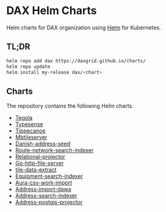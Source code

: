 # DAX Helm Charts

Helm charts for DAX organization using [Helm](https://github.com/helm/helm) for Kubernetes.

## TL;DR

```bash
helm repo add dax https://daxgrid.github.io/charts/
helm repo update
helm install my-release dax/<chart>
```

## Charts

The repository contains the following Helm charts.

* [Tegola](https://github.com/DAXGRID/dax-charts/tree/master/dax/tegola)
* [Typesense](https://github.com/DAXGRID/dax-charts/tree/master/dax/typesense)
* [Tippecanoe](https://github.com/DAXGRID/dax-charts/tree/master/dax/tippecanoe)
* [Mbtileserver](https://github.com/DAXGRID/dax-charts/tree/master/dax/mbtileserver)
* [Danish-address-seed](https://github.com/DAXGRID/dax-charts/tree/master/dax/danish-address-seed)
* [Route-network-search-indexer](https://github.com/DAXGRID/dax-charts/tree/master/dax/route-network-search-indexer)
* [Relational-projector](https://github.com/DAXGRID/dax-charts/tree/master/dax/relational-projector)
* [Go-http-file-server](https://github.com/DAXGRID/dax-charts/tree/master/dax/go-http-file-server)
* [tile-data-extract](https://github.com/DAXGRID/dax-charts/tree/master/dax/tile-data-extract)
* [Equipment-search-indexer](https://github.com/DAXGRID/dax-charts/tree/master/dax/equipment-search-indexer)
* [Aura-csv-work-import](https://github.com/DAXGRID/dax-charts/tree/master/dax/aura-csv-work-import)
* [Address-import-dawa](https://github.com/DAXGRID/dax-charts/tree/master/dax/address-import-dawa)
* [Address-search-indexer](https://github.com/DAXGRID/dax-charts/tree/master/dax/address-search-indexer)
* [Address-postgis-projector](https://github.com/DAXGRID/dax-charts/tree/master/dax/Address-postgis-projector)
